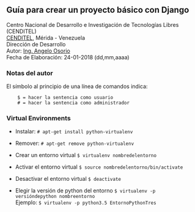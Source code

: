 ## Guía para crear un proyecto básico con Django
Centro Nacional de Desarrollo e Investigación de Tecnologías Libres (CENDITEL) <br>
[CENDITEL](https://www.cenditel.gob.ve/), Mérida - Venezuela<br>
Dirección de Desarrollo<br>
Autor: [Ing. Angelo Osorio](https://twitter.com/Engel_PAIN)<br>
Fecha de Elaboración: 24-01-2018 (dd,mm,aaaa)

### Notas del autor
El símbolo al principio de una línea de comandos indica:
```
    $ = hacer la sentencia como usuario
    # = hacer la sentencia como administrador
```
### Virtual Environments

* Instalar: 
    `# apt-get install python-virtualenv`

* Remover:
    `# apt-get remove python-virtualenv`

* Crear un entorno virtual
    `$ virtualenv nombredelentorno`

* Activar el entorno virtual
    `$ source nombredelentorno/bin/activate`

* Desactivar el entorno virtual
    `$ deactivate`

* Elegir la versión de python del entorno
    `$ virtualenv -p versióndepython nombreentorno` <br>
Ejemplo:
    `$ virtualenv -p python3.5 EntornoPythonTres`